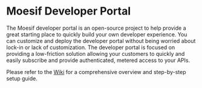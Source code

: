 # Moesif Developer Portal

The Moesif developer portal is an open-source project to help provide a great starting place to quickly build your own developer experience. You can customize and deploy the developer portal without being worried about lock-in or lack of customization. The developer portal is focused on providing a low-friction solution allowing your customers to quickly and easily subscribe and provide authenticated, metered access to your APIs.

Please refer to the [Wiki](https://github.com/Moesif/moesif-developer-portal/wiki) for a comprehensive overview and step-by-step setup guide.
